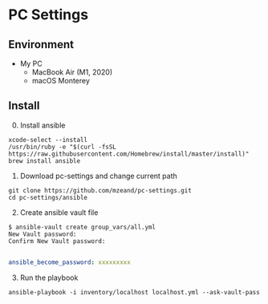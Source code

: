 # PC Settings

## Environment

- My PC
  - MacBook Air (M1, 2020)
  - macOS Monterey

## Install

0. Install ansible
```
xcode-select --install
/usr/bin/ruby -e "$(curl -fsSL https://raw.githubusercontent.com/Homebrew/install/master/install)"
brew install ansible

```

1. Download pc-settings and change current path

```
git clone https://github.com/mzeand/pc-settings.git
cd pc-settings/ansible

```

2. Create ansible vault file

```
$ ansible-vault create group_vars/all.yml
New Vault password: 
Confirm New Vault password:

```

```group_vars/all.yml

ansible_become_password: xxxxxxxxx

```

3. Run the playbook

```
ansible-playbook -i inventory/localhost localhost.yml --ask-vault-pass

```
